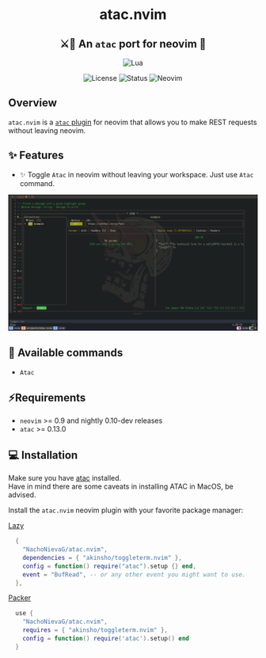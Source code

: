 <div align="center">

# atac.nvim

## ⚔📩 An `atac` port for neovim 🔌

</div>

<div align="center">

![Lua](https://img.shields.io/badge/Made%20with%20Lua-blueviolet.svg?style=for-the-badge&logo=lua&logoColor=white)

</div>

<div align="center">

![License](https://img.shields.io/badge/License-MIT-brightgreen?style=flat-square)
![Status](https://img.shields.io/badge/Status-Beta-informational?style=flat-square)
![Neovim](https://img.shields.io/badge/Neovim-0.9+-green.svg?style=flat-square&logo=Neovim&logoColor=white)

</div>

</div>

## Overview

`atac.nvim` is a [`atac` plugin](https://github.com/Julien-cpsn/ATAC) for neovim that allows you to make REST requests without leaving neovim.

## ✨ Features

- ✨ Toggle `Atac` in neovim without leaving your workspace. Just use `Atac` command.

<img width="1728" alt="image" src="assets/atac.jpg">

## 🔌 Available commands

- `Atac`

## ⚡️Requirements

- `neovim` >= 0.9 and nightly 0.10-dev releases
- `atac` >= 0.13.0


## 💻 Installation

Make sure you have [atac](https://github.com/Julien-cpsn/ATAC) installed.<br>Have in mind there are some caveats in installing ATAC in MacOS, be advised.

Install the `atac.nvim` neovim plugin with your favorite package manager:

[Lazy](https://github.com/folke/lazy.nvim)

```lua
  {
    "NachoNievaG/atac.nvim",
    dependencies = { "akinsho/toggleterm.nvim" },
    config = function() require("atac").setup {} end,
    event = "BufRead", -- or any other event you might want to use.
  },
```

[Packer](https://github.com/wbthomason/packer.nvim)
```lua
  use {
    "NachoNievaG/atac.nvim",
    requires = { "akinsho/toggleterm.nvim" },
    config = function() require('atac').setup() end
  }
```

